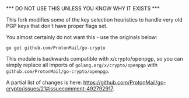 *** DO NOT USE THIS UNLESS YOU KNOW WHY IT EXISTS ***

This fork modifies some of the key selection heuristics to
handle very old PGP keys that don't have proper flags set.

You almost certainly do not want this - use the originals below:

```
go get github.com/ProtonMail/go-crypto
```

This module is backwards compatible with x/crypto/openpgp,
so you can simply replace all imports of `golang.org/x/crypto/openpgp` with
`github.com/ProtonMail/go-crypto/openpgp`.

A partial list of changes is here: https://github.com/ProtonMail/go-crypto/issues/21#issuecomment-492792917.
